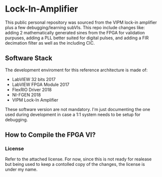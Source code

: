 # Lock-In-Amplifier

This public personal repository was sourced from the VIPM lock-in amplifier plus a few debugging/learning subVIs. This repo include changes like: adding 2 mathematically generated sines from the FPGA for validation purpuses, adding a PLL better suited for digital pulses, and adding a FIR decimation filter as well as the including CIC.

## Software Stack

The development enviroment for this reference architecture is made of:

- LabVIEW 32 bits 2017
- LabVIEW FPGA Module 2017
- FlexRIO Driver 2018
- NI-FGEN 2018
- VIPM Lock-In Amplifier

These software version are not mandatory. I'm just documenting the one used during development in case a 1:1 system needs to be setup for debugging.

## How to Compile the FPGA VI?



### License

Refer to the attached license. For now, since this is not ready for realease but being used to keep a contolled copy of the changes, the license is under my name.
